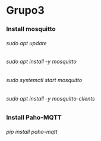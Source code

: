 # Grupo3

### Install mosquitto
###### sudo apt update 
###### sudo apt install -y mosquitto
###### sudo systemctl start mosquitto
###### sudo apt install -y mosquitto-clients

### Install Paho-MQTT
###### pip install paho-mqtt
